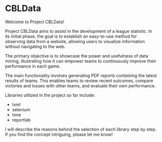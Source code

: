 # CBLData
 
Welcome to Project CBLData!

Project CBLData aims to assist in the development of a league statistic. In its initial phase, the goal is to establish an easy-to-use method for observing data from a website, allowing users to visualize information without navigating to the web.

The primary objective is to showcase the power and usefulness of data mining, illustrating how it can empower teams to continuously improve their performance in each game.

The main functionality involves generating PDF reports containing the latest results of teams. This enables teams to review recent outcomes, compare victories and losses with other teams, and evaluate their own performance.

Libraries utilized in the project so far include:

- lxml
- selenium
- time
- reportlab

I will describe the reasons behind the selection of each library step by step. If you find the concept intriguing, please let me know!
